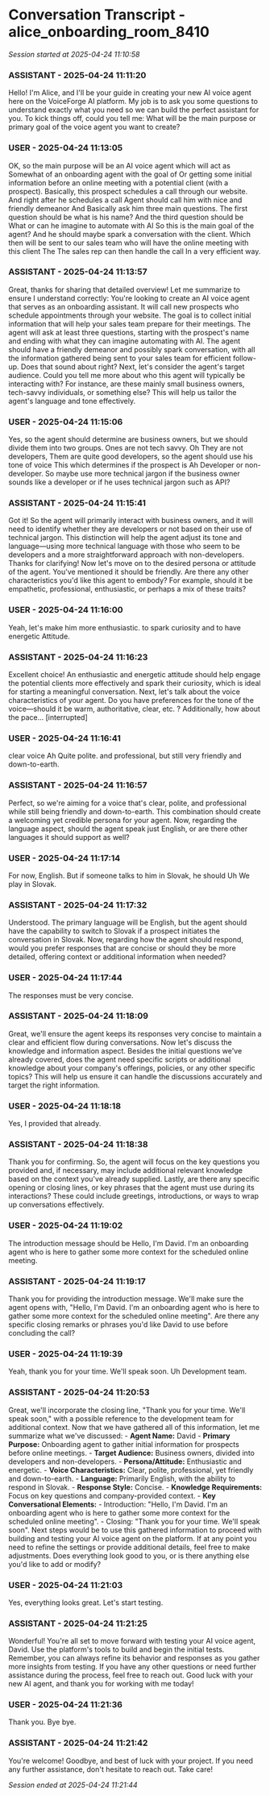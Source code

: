# Conversation Transcript - alice_onboarding_room_8410

*Session started at 2025-04-24 11:10:58*

### ASSISTANT - 2025-04-24 11:11:20

Hello! I'm Alice, and I'll be your guide in creating your new AI voice agent here on the VoiceForge AI platform. My job is to ask you some questions to understand exactly what you need so we can build the perfect assistant for you. To kick things off, could you tell me: What will be the main purpose or primary goal of the voice agent you want to create?

### USER - 2025-04-24 11:13:05

OK, so the main purpose will be an AI voice agent which will act as Somewhat of an onboarding agent with the goal of Or getting some initial information before an online meeting with a potential client (with a prospect). Basically, this prospect schedules a call through our website. And right after he schedules a call Agent should call him with nice and friendly demeanor And Basically ask him three main questions. The first question should be what is his name? And the third question should be What or can he imagine to automate with AI So this is the main goal of the agent? And he should maybe spark a conversation with the client. Which then will be sent to our sales team who will have the online meeting with this client The The sales rep can then handle the call In a very efficient way.

### ASSISTANT - 2025-04-24 11:13:57

Great, thanks for sharing that detailed overview! Let me summarize to ensure I understand correctly:   You're looking to create an AI voice agent that serves as an onboarding assistant. It will call new prospects who schedule appointments through your website. The goal is to collect initial information that will help your sales team prepare for their meetings. The agent will ask at least three questions, starting with the prospect's name and ending with what they can imagine automating with AI. The agent should have a friendly demeanor and possibly spark conversation, with all the information gathered being sent to your sales team for efficient follow-up. Does that sound about right? Next, let's consider the agent's target audience. Could you tell me more about who this agent will typically be interacting with? For instance, are these mainly small business owners, tech-savvy individuals, or something else? This will help us tailor the agent's language and tone effectively.

### USER - 2025-04-24 11:15:06

Yes, so the agent should determine are business owners, but we should divide them into two groups. Ones are not tech savvy. Oh They are not developers, Them are quite good developers, so the agent should use his tone of voice This which determines if the prospect is Ah Developer or non-developer. So maybe use more technical jargon if the business owner sounds like a developer or if he uses technical jargon such as API?

### ASSISTANT - 2025-04-24 11:15:41

Got it! So the agent will primarily interact with business owners, and it will need to identify whether they are developers or not based on their use of technical jargon. This distinction will help the agent adjust its tone and language—using more technical language with those who seem to be developers and a more straightforward approach with non-developers. Thanks for clarifying! Now let's move on to the desired persona or attitude of the agent. You've mentioned it should be friendly. Are there any other characteristics you'd like this agent to embody? For example, should it be empathetic, professional, enthusiastic, or perhaps a mix of these traits?

### USER - 2025-04-24 11:16:00

Yeah, let's make him more enthusiastic. to spark curiosity and to have energetic Attitude.

### ASSISTANT - 2025-04-24 11:16:23

Excellent choice! An enthusiastic and energetic attitude should help engage the potential clients more effectively and spark their curiosity, which is ideal for starting a meaningful conversation. Next, let's talk about the voice characteristics of your agent. Do you have preferences for the tone of the voice—should it be warm, authoritative, clear, etc. ? Additionally, how about the pace... [interrupted]

### USER - 2025-04-24 11:16:41

clear voice Ah Quite polite. and professional, but still very friendly and down-to-earth.

### ASSISTANT - 2025-04-24 11:16:57

Perfect, so we're aiming for a voice that's clear, polite, and professional while still being friendly and down-to-earth. This combination should create a welcoming yet credible persona for your agent. Now, regarding the language aspect, should the agent speak just English, or are there other languages it should support as well?

### USER - 2025-04-24 11:17:14

For now, English. But if someone talks to him in Slovak, he should Uh We play in Slovak.

### ASSISTANT - 2025-04-24 11:17:32

Understood. The primary language will be English, but the agent should have the capability to switch to Slovak if a prospect initiates the conversation in Slovak. Now, regarding how the agent should respond, would you prefer responses that are concise or should they be more detailed, offering context or additional information when needed?

### USER - 2025-04-24 11:17:44

The responses must be very concise.

### ASSISTANT - 2025-04-24 11:18:09

Great, we'll ensure the agent keeps its responses very concise to maintain a clear and efficient flow during conversations. Now let's discuss the knowledge and information aspect. Besides the initial questions we've already covered, does the agent need specific scripts or additional knowledge about your company's offerings, policies, or any other specific topics? This will help us ensure it can handle the discussions accurately and target the right information.

### USER - 2025-04-24 11:18:18

Yes, I provided that already.

### ASSISTANT - 2025-04-24 11:18:38

Thank you for confirming. So, the agent will focus on the key questions you provided and, if necessary, may include additional relevant knowledge based on the context you've already supplied. Lastly, are there any specific opening or closing lines, or key phrases that the agent must use during its interactions? These could include greetings, introductions, or ways to wrap up conversations effectively.

### USER - 2025-04-24 11:19:02

The introduction message should be Hello, I'm David. I'm an onboarding agent who is here to gather some more context for the scheduled online meeting.

### ASSISTANT - 2025-04-24 11:19:17

Thank you for providing the introduction message. We'll make sure the agent opens with, "Hello, I'm David. I'm an onboarding agent who is here to gather some more context for the scheduled online meeting". Are there any specific closing remarks or phrases you'd like David to use before concluding the call?

### USER - 2025-04-24 11:19:39

Yeah, thank you for your time. We'll speak soon. Uh Development team.

### ASSISTANT - 2025-04-24 11:20:53

Great, we'll incorporate the closing line, "Thank you for your time. We'll speak soon," with a possible reference to the development team for additional context. Now that we have gathered all of this information, let me summarize what we've discussed:  - **Agent Name:** David - **Primary Purpose:** Onboarding agent to gather initial information for prospects before online meetings. - **Target Audience:** Business owners, divided into developers and non-developers. - **Persona/Attitude:** Enthusiastic and energetic. - **Voice Characteristics:** Clear, polite, professional, yet friendly and down-to-earth. - **Language:** Primarily English, with the ability to respond in Slovak. - **Response Style:** Concise. - **Knowledge Requirements:** Focus on key questions and company-provided context. - **Key Conversational Elements:**   - Introduction: "Hello, I'm David. I'm an onboarding agent who is here to gather some more context for the scheduled online meeting". - Closing: "Thank you for your time. We'll speak soon". Next steps would be to use this gathered information to proceed with building and testing your AI voice agent on the platform. If at any point you need to refine the settings or provide additional details, feel free to make adjustments. Does everything look good to you, or is there anything else you'd like to add or modify?

### USER - 2025-04-24 11:21:03

Yes, everything looks great. Let's start testing.

### ASSISTANT - 2025-04-24 11:21:25

Wonderful! You're all set to move forward with testing your AI voice agent, David. Use the platform's tools to build and begin the initial tests. Remember, you can always refine its behavior and responses as you gather more insights from testing. If you have any other questions or need further assistance during the process, feel free to reach out. Good luck with your new AI agent, and thank you for working with me today!

### USER - 2025-04-24 11:21:36

Thank you. Bye bye.

### ASSISTANT - 2025-04-24 11:21:42

You're welcome! Goodbye, and best of luck with your project. If you need any further assistance, don't hesitate to reach out. Take care!

*Session ended at 2025-04-24 11:21:44*
